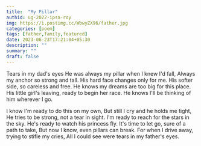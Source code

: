 ```yaml
---
title:  "My Pillar"
authid: ug-2022-ipsa-roy
img: https://i.postimg.cc/WbwyZX96/father.jpg
categories: [poem]
tags: [father,family,featured]
date: 2023-06-23T17:21:04+05:30
description: ""
summary: ""
draft: false
---
```


Tears in my dad's eyes 
He was always my pillar when I knew I'd fall,
Always my anchor so strong and tall.
His hard face changes only for me.<!--more-->
His softer side, so careless and free.
He knows my dreams are too big for this place.
His little girl's leaving, ready to begin her race.
He knows I'll be thinking of him wherever I go.

I know I'm ready to do this on my own,
But still I cry and he holds me tight,
He tries to be strong, not a tear in sight.
I'm ready to reach for the stars in the sky.
He's ready to watch his princess fly.
It's time to let go, sure of a path to take,
But now I know, even pillars can break.
For when I drive away, trying to stifle my cries,
All I could see were tears in my father's eyes.